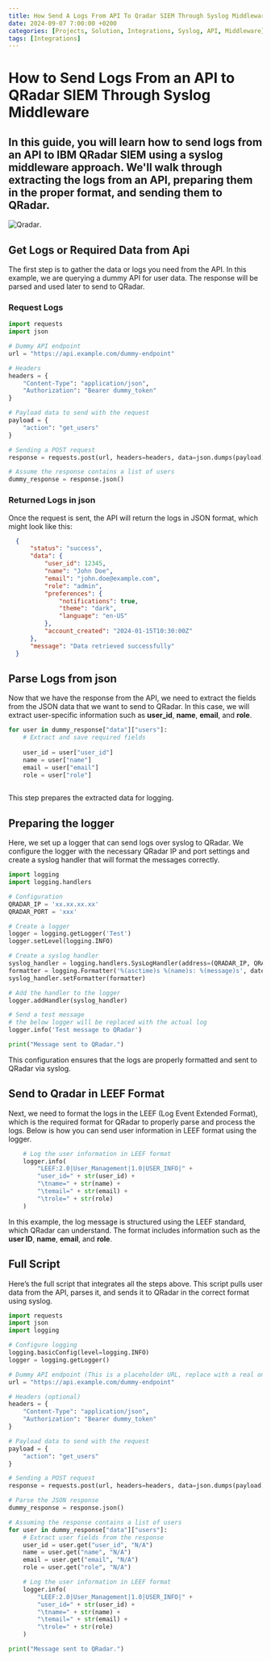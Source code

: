 ```yaml
---
title: How Send A Logs From API To Qradar SIEM Through Syslog Middleware
date: 2024-09-07 7:00:00 +0200
categories: [Projects, Solution, Integrations, Syslog, API, Middleware]
tags: [Integrations]
---
```


# How to Send Logs From an API to QRadar SIEM Through Syslog Middleware

## In this guide, you will learn how to send logs from an API to IBM QRadar SIEM using a syslog middleware approach. We'll walk through extracting the logs from an API, preparing them in the proper format, and sending them to QRadar.

![Qradar](/assets/img/posts/Qradar/API%20to%20Syslog/API%20to%20QRadar%20Through%20Middlewares.png "Qradar").


## Get Logs or Required Data from Api

The first step is to gather the data or logs you need from the API. In this example, we are querying a dummy API for user data. The response will be parsed and used later to send to QRadar.

### Request Logs

```python
import requests
import json

# Dummy API endpoint
url = "https://api.example.com/dummy-endpoint"

# Headers
headers = {
    "Content-Type": "application/json",
    "Authorization": "Bearer dummy_token"
}

# Payload data to send with the request
payload = {
    "action": "get_users"
}

# Sending a POST request
response = requests.post(url, headers=headers, data=json.dumps(payload))

# Assume the response contains a list of users
dummy_response = response.json()

```

### Returned Logs in json

Once the request is sent, the API will return the logs in JSON format, which might look like this:

```json
  {
      "status": "success",
      "data": {
          "user_id": 12345,
          "name": "John Doe",
          "email": "john.doe@example.com",
          "role": "admin",
          "preferences": {
              "notifications": true,
              "theme": "dark",
              "language": "en-US"
          },
          "account_created": "2024-01-15T10:30:00Z"
      },
      "message": "Data retrieved successfully"
  }
```

## Parse Logs from json

Now that we have the response from the API, we need to extract the fields from the JSON data that we want to send to QRadar. In this case, we will extract user-specific information such as **user_id**, **name**, **email**, and **role**.

```python
for user in dummy_response["data"]["users"]:
    # Extract and save required fields 
    
    user_id = user["user_id"]
    name = user["name"]
    email = user["email"]
    role = user["role"]
    
```

This step prepares the extracted data for logging.

## Preparing the logger

Here, we set up a logger that can send logs over syslog to QRadar. We configure the logger with the necessary QRadar IP and port settings and create a syslog handler that will format the messages correctly.

```python
import logging
import logging.handlers

# Configuration
QRADAR_IP = 'xx.xx.xx.xx'
QRADAR_PORT = 'xxx'

# Create a logger
logger = logging.getLogger('Test')
logger.setLevel(logging.INFO)

# Create a syslog handler
syslog_handler = logging.handlers.SysLogHandler(address=(QRADAR_IP, QRADAR_PORT))
formatter = logging.Formatter('%(asctime)s %(name)s: %(message)s', datefmt='%b %d %H:%M:%S')
syslog_handler.setFormatter(formatter)

# Add the handler to the logger
logger.addHandler(syslog_handler)

# Send a test message
# the below logger will be replaced with the actual log
logger.info('Test message to QRadar')

print("Message sent to QRadar.")


```

This configuration ensures that the logs are properly formatted and sent to QRadar via syslog.

## Send to Qradar in LEEF Format

Next, we need to format the logs in the LEEF (Log Event Extended Format), which is the required format for QRadar to properly parse and process the logs. Below is how you can send user information in LEEF format using the logger.

```python
    # Log the user information in LEEF format
    logger.info(
        "LEEF:2.0|User_Management|1.0|USER_INFO|" +
        "user_id=" + str(user_id) +
        "\tname=" + str(name) +
        "\temail=" + str(email) +
        "\trole=" + str(role)
    )
```

In this example, the log message is structured using the LEEF standard, which QRadar can understand. The format includes information such as the **user ID**, **name**, **email**, and **role**.

## Full Script

Here’s the full script that integrates all the steps above. This script pulls user data from the API, parses it, and sends it to QRadar in the correct format using syslog.

```python
import requests
import json
import logging

# Configure logging
logging.basicConfig(level=logging.INFO)
logger = logging.getLogger()

# Dummy API endpoint (This is a placeholder URL, replace with a real one)
url = "https://api.example.com/dummy-endpoint"

# Headers (optional)
headers = {
    "Content-Type": "application/json",
    "Authorization": "Bearer dummy_token"
}

# Payload data to send with the request
payload = {
    "action": "get_users"
}

# Sending a POST request
response = requests.post(url, headers=headers, data=json.dumps(payload))

# Parse the JSON response
dummy_response = response.json()

# Assuming the response contains a list of users
for user in dummy_response["data"]["users"]:
    # Extract user fields from the response
    user_id = user.get("user_id", "N/A")
    name = user.get("name", "N/A")
    email = user.get("email", "N/A")
    role = user.get("role", "N/A")

    # Log the user information in LEEF format
    logger.info(
        "LEEF:2.0|User_Management|1.0|USER_INFO|" +
        "user_id=" + str(user_id) +
        "\tname=" + str(name) +
        "\temail=" + str(email) +
        "\trole=" + str(role)
    )

print("Message sent to QRadar.")

```
